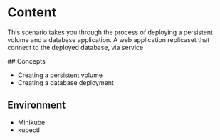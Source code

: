 # Content

This scenario takes you through the process of deploying a persistent volume and a database application. A web application replicaset that connect to the deployed database, via service

## Concepts

- Creating a persistent volume
- Creating a database deployment

## Environment

- Minikube
- kubectl
